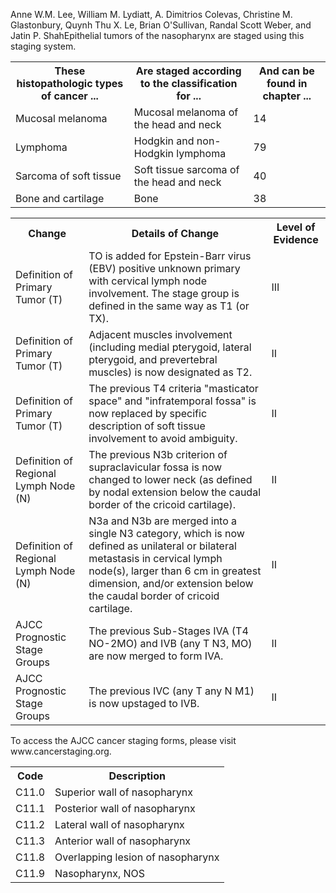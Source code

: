 Anne W.M. Lee, William M. Lydiatt, A. Dimitrios Colevas,
Christine M. Glastonbury, Quynh Thu X. Le,
Brian O'Sullivan, Randal Scott Weber, and Jatin P. ShahEpithelial tumors of the nasopharynx are staged using this staging system.<table>
<tr>
<th>These histopathologic types of cancer ...</th>
<th>Are staged according to the classification for ...</th>
<th>And can be found in chapter ...</th>
</tr>
<tr>
<td>Mucosal melanoma</td>
<td>Mucosal melanoma of the head and neck</td>
<td>14</td>
</tr>
<tr>
<td>Lymphoma</td>
<td>Hodgkin and non-Hodgkin lymphoma</td>
<td>79</td>
</tr>
<tr>
<td>Sarcoma of soft tissue</td>
<td>Soft tissue sarcoma of the head and neck</td>
<td>40</td>
</tr>
<tr>
<td>Bone and cartilage</td>
<td>Bone</td>
<td>38</td>
</tr>
</table><table>
<tr>
<th>Change</th>
<th>Details of Change</th>
<th>Level of Evidence</th>
</tr>
<tr>
<td>Definition of Primary Tumor (T)</td>
<td>TO is added for Epstein-Barr virus (EBV) positive unknown primary with cervical lymph node involvement. The stage group is defined in the same way as T1 (or TX).</td>
<td>III</td>
</tr>
<tr>
<td>Definition of Primary Tumor (T)</td>
<td>Adjacent muscles involvement (including medial pterygoid, lateral pterygoid, and prevertebral muscles) is now designated as T2.</td>
<td>II</td>
</tr>
<tr>
<td>Definition of Primary Tumor (T)</td>
<td>The previous T4 criteria "masticator space" and "infratemporal fossa" is now replaced by specific description of soft tissue involvement to avoid ambiguity.</td>
<td>II</td>
</tr>
<tr>
<td>Definition of Regional Lymph Node (N)</td>
<td>The previous N3b criterion of supraclavicular fossa is now changed to lower neck (as defined by nodal extension below the caudal border of the cricoid cartilage).</td>
<td>II</td>
</tr>
<tr>
<td>Definition of Regional Lymph Node (N)</td>
<td>N3a and N3b are merged into a single N3 category, which is now defined as unilateral or bilateral metastasis in cervical lymph node(s), larger than 6 cm in greatest dimension, and/or extension below the caudal border of cricoid cartilage.</td>
<td>II</td>
</tr>
<tr>
<td>AJCC Prognostic Stage Groups</td>
<td>The previous Sub-Stages IVA (T4 NO-2MO) and IVB (any T N3, MO) are now merged to form IVA.</td>
<td>II</td>
</tr>
<tr>
<td>AJCC Prognostic Stage Groups</td>
<td>The previous IVC (any T any N M1) is now upstaged to IVB.</td>
<td>II</td>
</tr>
</table>  
To access the AJCC cancer staging forms, please visit www.cancerstaging.org.  
<!-- PageFooter="American College of Surgeons 2017 M.B. Amin et al. (eds.), AJCC Cancer Staging Manual, Eighth Edition, DOI 10.1007/978-3-319-40618-3_9" -->
<!-- PageNumber="103" -->
<!-- PageBreak -->  
<!-- PageNumber="104" -->
<!-- PageHeader="American Joint Committee on Cancer . 2017" --><table>
<tr>
<th>Code</th>
<th>Description</th>
</tr>
<tr>
<td>C11.0</td>
<td>Superior wall of nasopharynx</td>
</tr>
<tr>
<td>C11.1</td>
<td>Posterior wall of nasopharynx</td>
</tr>
<tr>
<td>C11.2</td>
<td>Lateral wall of nasopharynx</td>
</tr>
<tr>
<td>C11.3</td>
<td>Anterior wall of nasopharynx</td>
</tr>
<tr>
<td>C11.8</td>
<td>Overlapping lesion of nasopharynx</td>
</tr>
<tr>
<td>C11.9</td>
<td>Nasopharynx, NOS</td>
</tr>
</table>
